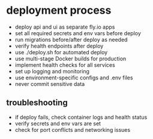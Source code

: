 # deployment process

- deploy api and ui as separate fly.io apps
- set all required secrets and env vars before deploy
- run migrations before/after deploy as needed
- verify health endpoints after deploy
- use ./deploy.sh for automated deploy
- use multi-stage Docker builds for production
- implement health checks for all services
- set up logging and monitoring
- use environment-specific configs and .env files
- never commit sensitive data

## troubleshooting
- if deploy fails, check container logs and health status
- verify secrets and env vars are set
- check for port conflicts and networking issues

